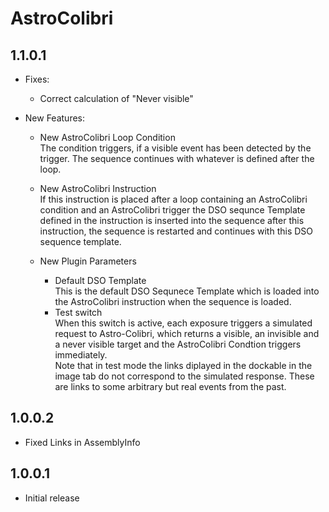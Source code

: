 ﻿# AstroColibri

## 1.1.0.1
- Fixes:
	- Correct calculation of "Never visible"

- New Features:
	- New AstroColibri Loop Condition  
	  The condition triggers, if a visible event has been detected by the trigger. 
	  The sequence continues with whatever is defined after the loop.

	- New AstroColibri Instruction  
	  If this instruction is placed after a loop containing an AstroColibri condition and an AstroColibri trigger the DSO sequnce Template defined in the instruction is inserted into the sequence after this instruction, the sequence is restarted and continues with this DSO sequence template.

	- New Plugin Parameters  
		- Default DSO Template  
		This is the default DSO Sequnece Template which is loaded into the AstroColibri instruction when the sequence is loaded.
		- Test switch  
		When this switch is active, each exposure triggers a simulated request to Astro-Colibri, which returns a visible, an invisible and a never visible target and the AstroColibri Condtion triggers immediately.  
		  Note that in test mode the links diplayed in the dockable in the image tab do not correspond to the simulated response. These are links to some arbitrary but real events from the past.
	
		
		
## 1.0.0.2
- Fixed Links in AssemblyInfo

## 1.0.0.1
- Initial release